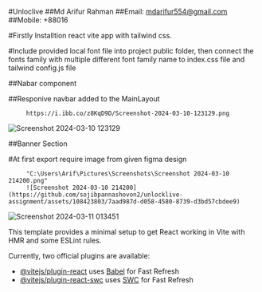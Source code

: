 #Unloclive
##Md Arifur Rahman
##Email: mdarifur554@gmail.com
##Mobile: +88016

#Firstly Installtion react vite app with tailwind css.

#Include provided local font file into project public folder, then connect the fonts family with multiple different font family name to index.css file and tailwind config.js file

##Nabar component

##Responive navbar added to the MainLayout

         https://i.ibb.co/z8KqD9D/Screenshot-2024-03-10-123129.png
![Screenshot 2024-03-10 123129](https://github.com/sojibpannashovon2/unlocklive-assignment/assets/108423803/b7378be6-9815-46f0-a45e-67adf0850e0b)

##Banner Section

#At first export require image from given figma design

         "C:\Users\Arif\Pictures\Screenshots\Screenshot 2024-03-10 214200.png"
         ![Screenshot 2024-03-10 214200](https://github.com/sojibpannashovon2/unlocklive-assignment/assets/108423803/7aad987d-d058-4580-8739-d3bd57cbdee9)

![Screenshot 2024-03-11 013451](https://github.com/sojibpannashovon2/unlocklive-assignment/assets/108423803/1fc9dfc9-653c-415a-84bd-518036659b53)

This template provides a minimal setup to get React working in Vite with HMR and some ESLint rules.

Currently, two official plugins are available:

- [@vitejs/plugin-react](https://github.com/vitejs/vite-plugin-react/blob/main/packages/plugin-react/README.md) uses [Babel](https://babeljs.io/) for Fast Refresh
- [@vitejs/plugin-react-swc](https://github.com/vitejs/vite-plugin-react-swc) uses [SWC](https://swc.rs/) for Fast Refresh
